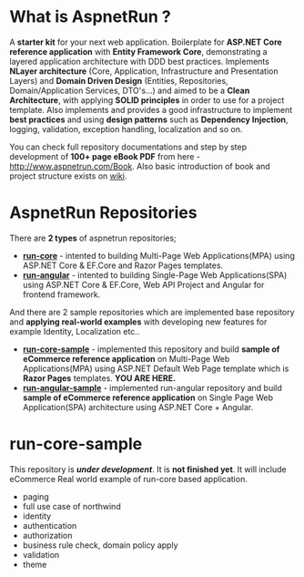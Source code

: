 # What is AspnetRun ?
A **starter kit** for your next web application. Boilerplate for **ASP.NET Core reference application** with **Entity Framework Core**, demonstrating a layered application architecture with DDD best practices. Implements **NLayer architecture** (Core, Application, Infrastructure and Presentation Layers) and **Domain Driven Design** (Entities, Repositories, Domain/Application Services, DTO's...) 
and aimed to be a **Clean Architecture**, with applying **SOLID principles** in order to use for a project template. 
Also implements and provides a good infrastructure to implement **best practices** and using **design patterns** such as **Dependency Injection**, logging, validation, exception handling, localization and so on.

You can check full repository documentations and step by step development of **100+ page eBook PDF** from here - http://www.aspnetrun.com/Book. Also basic introduction of book and project structure exists on [wiki](https://github.com/aspnetrun/run-core/wiki). 

# AspnetRun Repositories
There are **2 types** of aspnetrun repositories;
* **[run-core](https://github.com/aspnetrun/run-core)** - intented to building Multi-Page Web Applications(MPA) using ASP.NET Core & EF.Core and Razor Pages templates. 
* **[run-angular](https://github.com/aspnetrun/run-angular)** - intented to building Single-Page Web Applications(SPA) using ASP.NET Core & EF.Core, Web API Project and Angular for frontend framework. 

And there are 2 sample repositories which are implemented base repository and **applying real-world examples** with developing new features for example Identity, Localization etc..
* **[run-core-sample](https://github.com/aspnetrun/run-core-sample)** - implemented this repository and build **sample of eCommerce reference application** on Multi-Page Web Applications(MPA) using ASP.NET Default Web Page template which is **Razor Pages** templates. **YOU ARE HERE.**
* **[run-angular-sample](https://github.com/aspnetrun/run-angular-sample)** - implemented run-angular repository and build **sample of eCommerce reference application** on Single Page Web Application(SPA) architecture using ASP.NET Core + Angular.

# run-core-sample
This repository is ***under development***. It is **not finished yet**.
It will include eCommerce Real world example of run-core based application.

* paging
* full use case of northwind
* identity
* authentication
* authorization
* business rule check, domain policy apply
* validation
* theme
